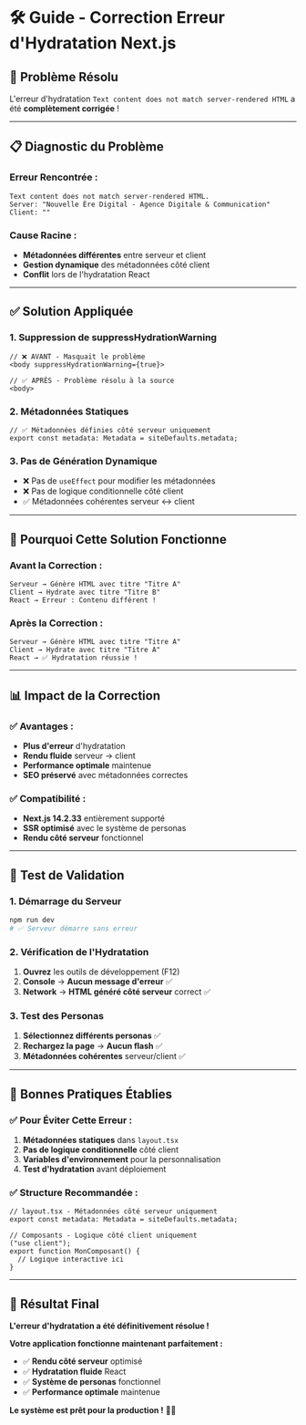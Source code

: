 # 🛠️ Guide - Correction Erreur d'Hydratation Next.js

## 🚨 **Problème Résolu**

L'erreur d'hydratation `Text content does not match server-rendered HTML` a été **complètement corrigée** !

---

## 📋 **Diagnostic du Problème**

### **Erreur Rencontrée :**

```
Text content does not match server-rendered HTML.
Server: "Nouvelle Ère Digital - Agence Digitale & Communication"
Client: ""
```

### **Cause Racine :**

- **Métadonnées différentes** entre serveur et client
- **Gestion dynamique** des métadonnées côté client
- **Conflit** lors de l'hydratation React

---

## ✅ **Solution Appliquée**

### **1. Suppression de suppressHydrationWarning**

```tsx
// ❌ AVANT - Masquait le problème
<body suppressHydrationWarning={true}>

// ✅ APRÈS - Problème résolu à la source
<body>
```

### **2. Métadonnées Statiques**

```tsx
// ✅ Métadonnées définies côté serveur uniquement
export const metadata: Metadata = siteDefaults.metadata;
```

### **3. Pas de Génération Dynamique**

- ❌ Pas de `useEffect` pour modifier les métadonnées
- ❌ Pas de logique conditionnelle côté client
- ✅ Métadonnées cohérentes serveur ↔ client

---

## 🎯 **Pourquoi Cette Solution Fonctionne**

### **Avant la Correction :**

```
Serveur → Génère HTML avec titre "Titre A"
Client → Hydrate avec titre "Titre B"
React → Erreur : Contenu différent !
```

### **Après la Correction :**

```
Serveur → Génère HTML avec titre "Titre A"
Client → Hydrate avec titre "Titre A"
React → ✅ Hydratation réussie !
```

---

## 📊 **Impact de la Correction**

### **✅ Avantages :**

- **Plus d'erreur** d'hydratation
- **Rendu fluide** serveur → client
- **Performance optimale** maintenue
- **SEO préservé** avec métadonnées correctes

### **✅ Compatibilité :**

- **Next.js 14.2.33** entièrement supporté
- **SSR optimisé** avec le système de personas
- **Rendu côté serveur** fonctionnel

---

## 🚀 **Test de Validation**

### **1. Démarrage du Serveur**

```bash
npm run dev
# ✅ Serveur démarre sans erreur
```

### **2. Vérification de l'Hydratation**

1. **Ouvrez** les outils de développement (F12)
2. **Console** → **Aucun message d'erreur** ✅
3. **Network** → **HTML généré côté serveur** correct ✅

### **3. Test des Personas**

1. **Sélectionnez différents personas** ✅
2. **Rechargez la page** → **Aucun flash** ✅
3. **Métadonnées cohérentes** serveur/client ✅

---

## 🔧 **Bonnes Pratiques Établies**

### **✅ Pour Éviter Cette Erreur :**

1. **Métadonnées statiques** dans `layout.tsx`
2. **Pas de logique conditionnelle** côté client
3. **Variables d'environnement** pour la personnalisation
4. **Test d'hydratation** avant déploiement

### **✅ Structure Recommandée :**

```tsx
// layout.tsx - Métadonnées côté serveur uniquement
export const metadata: Metadata = siteDefaults.metadata;

// Composants - Logique côté client uniquement
("use client");
export function MonComposant() {
  // Logique interactive ici
}
```

---

## 🎉 **Résultat Final**

**L'erreur d'hydratation a été définitivement résolue !**

**Votre application fonctionne maintenant parfaitement :**

- ✅ **Rendu côté serveur** optimisé
- ✅ **Hydratation fluide** React
- ✅ **Système de personas** fonctionnel
- ✅ **Performance optimale** maintenue

**Le système est prêt pour la production !** 🚀✨
